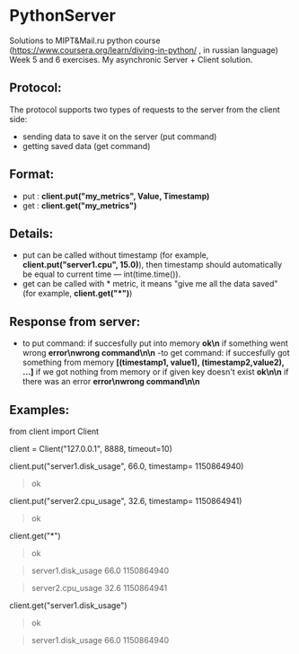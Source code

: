 # PythonServer

Solutions to MIPT&amp;Mail.ru python course (https://www.coursera.org/learn/diving-in-python/ , in russian language)
Week 5 and 6 exercises.
My asynchronic Server + Client solution.

## Protocol: 

The protocol supports two types of requests to the server from the client side:
- sending data to save it on the server (put command)
- getting saved data (get command)

## Format:

- put : **client.put("my_metrics", Value, Timestamp)**
- get : **client.get("my_metrics")**

## Details:

- put can be called without timestamp (for example, **client.put("server1.cpu", 15.0)**), then timestamp should automatically be equal to current time — int(time.time()).
- get can be called with * metric, it means "give me all the data saved" (for example, **client.get("*")**)

## Response from server:
- to put command: 
    if succesfully put into memory **ok\n**
    if something went wrong **error\nwrong command\n\n**
 -to get command:
    if succesfully got something from memory **[(timestamp1, value1), (timestamp2,value2), ...]**
    if we got nothing from memory or if given key doesn't exist **ok\n\n**
    if there was an error **error\nwrong command\n\n**
    
 ## Examples:
 from client import Client
 
 client = Client("127.0.0.1", 8888, timeout=10)
 
 client.put("server1.disk_usage", 66.0, timestamp= 1150864940)
 
 >ok
 
 client.put("server2.cpu_usage", 32.6, timestamp= 1150864941)
 
 >ok
 
client.get("*")

>ok

>server1.disk_usage 66.0 1150864940


>server2.cpu_usage 32.6 1150864941


client.get("server1.disk_usage")


>ok


>server1.disk_usage 66.0 1150864940
